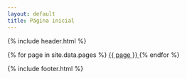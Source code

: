 ```yaml
---
layout: default
title: Página inicial
---
```


{% include header.html %}

<div class="centralizado">
  {% for page in site.data.pages %}
    <a href="/{{ site.repository-name }}/{{ page | downcase | replace: " ", "_" }}/" > {{ page }} </a>
  {% endfor %}
<div>

{% include footer.html %}
